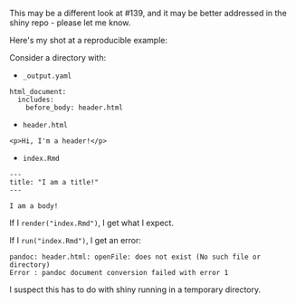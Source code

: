 This may be a different look at #139, and it may be better addressed in the shiny repo - please let me know.

Here's my shot at a reproducible example:

Consider a directory with:

* `_output.yaml`

```
html_document:
  includes:
    before_body: header.html
```

* `header.html`

```
<p>Hi, I'm a header!</p>
```

* `index.Rmd`

```
---
title: "I am a title!"
---

I am a body!
```

If I `render("index.Rmd")`, I get what I expect.

If I `run("index.Rmd")`, I get an error:

```
pandoc: header.html: openFile: does not exist (No such file or directory)
Error : pandoc document conversion failed with error 1
```

I suspect this has to do with shiny running in a temporary directory.

